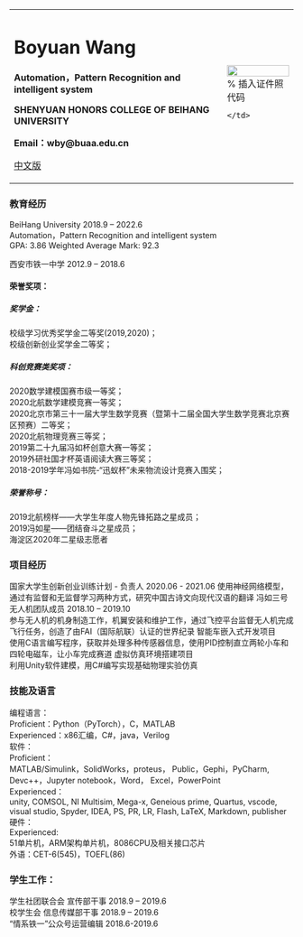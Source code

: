 <table border="0">
  <tr>
    <td width="75%">
      <h1>Boyuan Wang</h1>
      <p><b>Automation，Pattern Recognition and intelligent system</b></p>
      <p><b>SHENYUAN HONORS COLLEGE OF BEIHANG UNIVERSITY</b></p>
      <p><b>Email：wby@buaa.edu.cn</b></p>
      <p><a href="/index.html">中文版</a></p>
    </td>
    <td width="25%">
      <img src="/zhengjianzhao.jpg" width="100%">      % 插入证件照代码

    </td>
  </tr>
</table>

### 教育经历
BeiHang University   2018.9 – 2022.6  
Automation，Pattern Recognition and intelligent system  
GPA: 3.86   Weighted Average Mark: 92.3  

西安市铁一中学     2012.9 – 2018.6

#### 荣誉奖项：
##### 奖学金：
校级学习优秀奖学金二等奖(2019,2020)；  
校级创新创业奖学金二等奖； 
##### 科创竞赛类奖项：
2020数学建模国赛市级一等奖；  
2020北航数学建模竞赛一等奖；  
2020北京市第三十一届大学生数学竞赛（暨第十二届全国大学生数学竞赛北京赛区预赛）二等奖；  
2020北航物理竞赛三等奖；  
2019第二十九届冯如杯创意大赛一等奖；  
2019外研社国才杯英语阅读大赛三等奖；   
2018-2019学年冯如书院-“迅蚁杯”未来物流设计竞赛入围奖；  
##### 荣誉称号：
2019北航榜样——大学生年度人物先锋拓路之星成员；  
2019冯如星——团结奋斗之星成员；  
海淀区2020年二星级志愿者

### 项目经历
国家大学生创新创业训练计划 - 负责人  2020.06 - 2021.06
使用神经网络模型，通过有监督和无监督学习两种方式，研究中国古诗文向现代汉语的翻译
冯如三号无人机团队成员 2018.10 – 2019.10  
参与无人机的机身制造工作，机翼安装和维护工作，通过飞控平台监督无人机完成飞行任务，创造了由FAI（国际航联）认证的世界纪录
智能车嵌入式开发项目  
使用C语言编写程序，获取并处理多种传感器信息，使用PID控制直立两轮小车和四轮电磁车，让小车完成赛道
虚拟仿真环境搭建项目  
利用Unity软件建模，用C#编写实现基础物理实验仿真
### 技能及语言
编程语言：  
Proficient：Python（PyTorch），C，MATLAB  
Experienced：x86汇编，C#，java，Verilog  
软件：  
Proficient：  
MATLAB/Simulink，SolidWorks，proteus， Public，Gephi，PyCharm, Devc++，Jupyter notebook，Word， Excel，PowerPoint  
Experienced：  
unity, COMSOL, NI Multisim, Mega-x, Geneious prime, Quartus, vscode, visual studio, Spyder, IDEA, PS, PR, LR, Flash, LaTeX, Markdown, publisher  
硬件：  
Experienced:  
51单片机，ARM架构单片机，8086CPU及相关接口芯片  
外语：CET-6(545)，TOEFL(86)

### 学生工作：
学生社团联合会 宣传部干事 2018.9 – 2019.6  
校学生会 信息传媒部干事 2018.9 – 2019.6  
“情系铁一”公众号运营编辑 2018.6-2019.6
